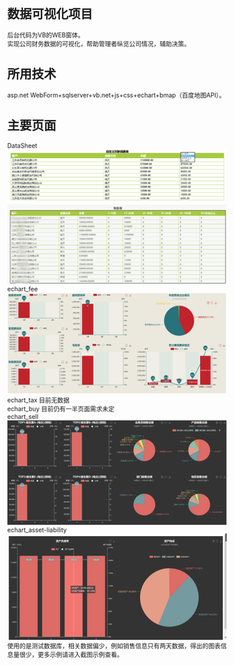 # 数据可视化项目
后台代码为VB的WEB窗体。 <br>
实现公司财务数据的可视化，帮助管理者纵览公司情况，辅助决策。<br>
# 所用技术
asp.net WebForm+sqlserver+vb.net+js+css+echart+bmap（百度地图API）。
# 主要页面
> 
DataSheet<br>
![](https://github.com/JiJiFlyer/MyStella/raw/master/截图示例/下拉框可选自定义区间账龄表（后台设置选项）.png) <br>
![](https://github.com/JiJiFlyer/MyStella/raw/master/截图示例/账龄表示例.jpg) <br>
echart_fee <br>
![](https://github.com/JiJiFlyer/MyStella/raw/master/截图示例/费率管理驾驶舱.png) <br>
echart_tax 目前无数据<br>
echart_buy 目前仍有一半页面需求未定<br>
echart_sell<br>
![](https://github.com/JiJiFlyer/MyStella/raw/master/截图示例/销售图.png) <br>
echart_asset-liability<br>
![](https://github.com/JiJiFlyer/MyStella/raw/master/截图示例/资产负债率+资产构成.png) <br>
使用的是测试数据库，相关数据偏少，例如销售信息只有两天数据，得出的图表信息量很少，更多示例请进入截图示例查看。

